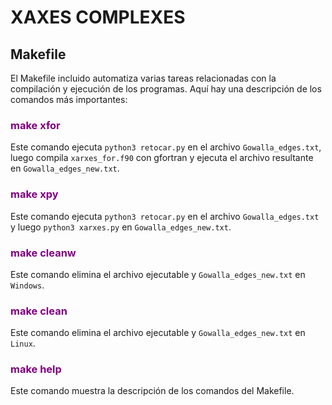 # XAXES COMPLEXES

## Makefile

El Makefile incluido automatiza varias tareas relacionadas con la compilación y ejecución de los programas. Aquí hay una descripción de los comandos más importantes:



### <span style="color:purple;">make xfor</span>

Este comando ejecuta `python3 retocar.py` en el archivo `Gowalla_edges.txt`, luego compila `xarxes_for.f90` con gfortran y ejecuta el archivo resultante en `Gowalla_edges_new.txt`.



### <span style="color:purple;">make xpy</span>

Este comando ejecuta `python3 retocar.py` en el archivo `Gowalla_edges.txt` y luego `python3 xarxes.py` en `Gowalla_edges_new.txt`.



### <span style="color:purple;">make cleanw</span>

Este comando elimina el archivo ejecutable y `Gowalla_edges_new.txt` en `Windows`.



### <span style="color:purple;">make clean</span>

Este comando elimina el archivo ejecutable y `Gowalla_edges_new.txt` en `Linux`.



### <font color="purple">make help</font>

Este comando muestra la descripción de los comandos del Makefile.
